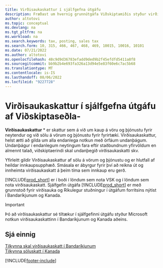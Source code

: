 ```yaml
---
title: Virðisaukaskattur í sjálfgefna útgáfu
description: Fræðast um hvernig grunnútgáfa Viðskiptamiðis styður virðisaukaskattinn og fá lýsingu á grunnhugmyndinni.
author: altotovi
ms.topic: conceptual
ms.devlang: na
ms.tgt_pltfrm: na
ms.workload: na
ms.search.keywords: tax, posting, sales tax
ms.search.form: 10, 315, 466, 467, 468, 469, 10015, 10016, 10101
ms.date: 07/21/2022
ms.author: altotovi
ms.openlocfilehash: 48c9d9d36783efadd9ded9b2f45efdfd5411a8f8
ms.sourcegitcommit: bb9b2b4e693fa326a13d94e5e83f60e6c7ac5b68
ms.translationtype: MT
ms.contentlocale: is-IS
ms.lasthandoff: 08/06/2022
ms.locfileid: "9227728"
---
```

# <a name="sales-tax-in-the-default-version-of-business-central"></a>Virðisaukaskattur í sjálfgefna útgáfu af Viðskiptaseðla-

**Virðisaukaskattur** * er skattur sem á við um kaup á vöru og þjónustu fyrir neytendur og við sölu á vörum og þjónustu fyrir fyrirtæki. Virðisaukaskattur, helst ætti að gilda um alla endanlega notkun með örfáum undanþágum. Undanþágur í endanlegum neytingum fara eftir staðbundnum yfirvöldum en almennt talað, viðskiptaerindi skal undanþegið virðisaukaskatti skv.  

Yfirleitt gildir Virðisaukaskattur af sölu á vörum og þjónustu og er hlutfall af heildar innkaupsupphæð. Smásala er ábyrgur fyrir því að reikna út og innheimta virðisaukaskatt á þeim tíma sem innkaup eru gerð.  

[!INCLUDE[prod_short](includes/prod_short.md)] er í boði í löndum sem nota VSK og í löndum sem nota virðisaukaskatt. Sjálfgefin útgáfa [!INCLUDE[prod_short](includes/prod_short.md)] er með grunnstoð fyrir virðisauka og Ríkulegur stuðningur í útgáfum forritsins nýtist í Bandaríkjunum og Kanada.

> [!IMPORTANT]
> Þó að virðisaukaskattur sé tiltækur í sjálfgefinni útgáfu styður Microsoft notkun virðisaukaskattinn í Bandaríkjunum og Kanada aðeins.

## <a name="see-also"></a>Sjá einnig

[Tilkynna skal virðisaukaskatt í Bandaríkjunum](localfunctionality/UnitedStates/us-sales-tax.md)  
[Tilkynna söluskatt í Kanada](localfunctionality/canada/ca-sales-tax.md)  



[!INCLUDE[footer-include](includes/footer-banner.md)]
